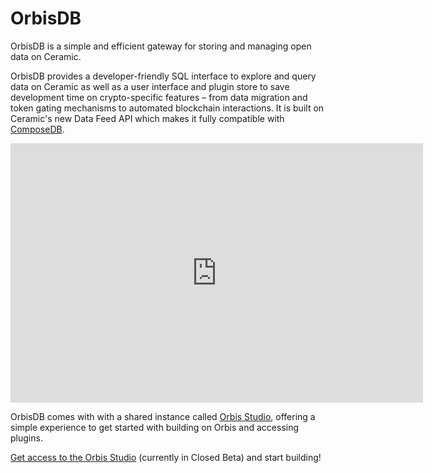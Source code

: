 # OrbisDB

OrbisDB is a simple and efficient gateway for storing and managing open data on Ceramic.

OrbisDB provides a developer-friendly SQL interface to explore and query data on Ceramic as well as a user interface and plugin store to save development time on crypto-specific features – from data migration and token gating mechanisms to automated blockchain interactions. It is built on Ceramic's new Data Feed API which makes it fully compatible with [ComposeDB](./composedb-overview).

<div align="center"><iframe width="660" height="415" src="https://www.youtube.com/embed/gxHphFzkV3k" frameborder="0" allow="accelerometer; autoplay; clipboard-write; encrypted-media; gyroscope; picture-in-picture" allowfullscreen></iframe></div>


OrbisDB comes with with a shared instance called [Orbis Studio](https://app.formo.so/hJ5VGyugmGigyVFyqdHJa), offering a simple experience to get started with building on Orbis and accessing plugins. 

[Get access to the Orbis Studio](https://app.formo.so/hJ5VGyugmGigyVFyqdHJa) (currently in Closed Beta) and start building!


